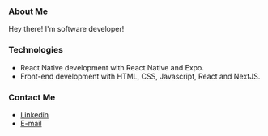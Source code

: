 ### About Me
Hey there! I'm software developer!

### Technologies
- React Native development with React Native and Expo.
- Front-end development with HTML, CSS, Javascript, React and NextJS.

###  Contact Me
- <a href="https://www.linkedin.com/in/bryan-leite-dos-santos/">Linkedin</a>
- <a href="mailto:bryan_leite@live.com">E-mail</a>
</div>
